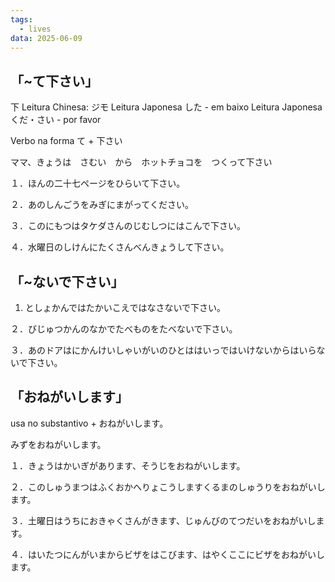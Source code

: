 ```yaml
---
tags:
  - lives
data: 2025-06-09
---
```


## 「~て下さい」

下
	Leitura Chinesa: ジモ
	Leitura Japonesa した - em baixo
	Leitura Japonesaくだ・さい - por favor

Verbo na forma て + 下さい

ママ、きょうは　さむい　から　ホットチョコを　つくって下さい

１．ほんの二十七ページをひらいて下さい。

２．あのしんごうをみぎにまがってください。

３．このにもつはタケダさんのじむしつにはこんで下さい。

４．水曜日のしけんにたくさんべんきょうして下さい。

## 「~ないで下さい」

1. としょかんではたかいこえではなさないで下さい。

２．びじゅつかんのなかでたべものをたべないで下さい。

３．あのドアはにかんけいしゃいがいのひとははいっではいけないからはいらないで下さい。

## 「おねがいします」

usa no substantivo + おねがいします。

みずをおねがいします。

１．きょうはかいぎがあります、そうじをおねがいします。

２．このしゅうまつはふくおかへりょこうしますくるまのしゅうりをおねがいします。

３．土曜日はうちにおきゃくさんがきます、じゅんびのてつだいをおねがいします。

４．はいたつにんがいまからビザをはこびます、はやくここにビザをおねがいします。
